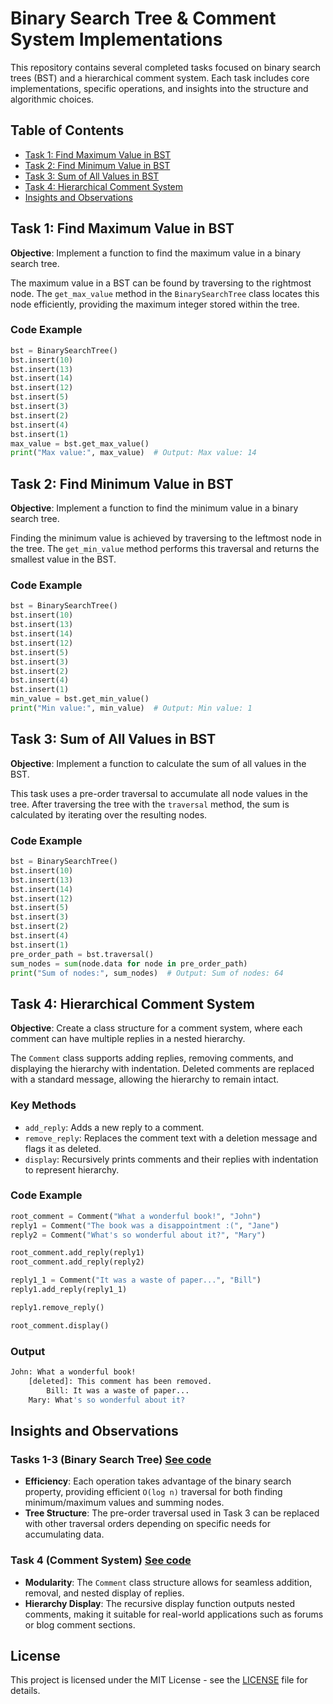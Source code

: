 # Binary Search Tree & Comment System Implementations

This repository contains several completed tasks focused on binary search trees (BST) and a hierarchical comment system. Each task includes core implementations, specific operations, and insights into the structure and algorithmic choices.

## Table of Contents

- [Task 1: Find Maximum Value in BST](#task-1-find-maximum-value-in-bst)
- [Task 2: Find Minimum Value in BST](#task-2-find-minimum-value-in-bst)
- [Task 3: Sum of All Values in BST](#task-3-sum-of-all-values-in-bst)
- [Task 4: Hierarchical Comment System](#task-4-hierarchical-comment-system)
- [Insights and Observations](#insights-and-observations)

## Task 1: Find Maximum Value in BST

**Objective**: Implement a function to find the maximum value in a binary search tree.

The maximum value in a BST can be found by traversing to the rightmost node. The `get_max_value` method in the `BinarySearchTree` class locates this node efficiently, providing the maximum integer stored within the tree.

### Code Example

```python
bst = BinarySearchTree()
bst.insert(10)
bst.insert(13)
bst.insert(14)
bst.insert(12)
bst.insert(5)
bst.insert(3)
bst.insert(2)
bst.insert(4)
bst.insert(1)
max_value = bst.get_max_value()
print("Max value:", max_value)  # Output: Max value: 14
```

## Task 2: Find Minimum Value in BST

**Objective**: Implement a function to find the minimum value in a binary search tree.

Finding the minimum value is achieved by traversing to the leftmost node in the tree. The `get_min_value` method performs this traversal and returns the smallest value in the BST.

### Code Example

```python
bst = BinarySearchTree()
bst.insert(10)
bst.insert(13)
bst.insert(14)
bst.insert(12)
bst.insert(5)
bst.insert(3)
bst.insert(2)
bst.insert(4)
bst.insert(1)
min_value = bst.get_min_value()
print("Min value:", min_value)  # Output: Min value: 1
```

## Task 3: Sum of All Values in BST

**Objective**: Implement a function to calculate the sum of all values in the BST.

This task uses a pre-order traversal to accumulate all node values in the tree. After traversing the tree with the `traversal` method, the sum is calculated by iterating over the resulting nodes.

### Code Example

```python
bst = BinarySearchTree()
bst.insert(10)
bst.insert(13)
bst.insert(14)
bst.insert(12)
bst.insert(5)
bst.insert(3)
bst.insert(2)
bst.insert(4)
bst.insert(1)
pre_order_path = bst.traversal()
sum_nodes = sum(node.data for node in pre_order_path)
print("Sum of nodes:", sum_nodes)  # Output: Sum of nodes: 64
```

## Task 4: Hierarchical Comment System

**Objective**: Create a class structure for a comment system, where each comment can have multiple replies in a nested hierarchy.

The `Comment` class supports adding replies, removing comments, and displaying the hierarchy with indentation. Deleted comments are replaced with a standard message, allowing the hierarchy to remain intact.

### Key Methods

- `add_reply`: Adds a new reply to a comment.
- `remove_reply`: Replaces the comment text with a deletion message and flags it as deleted.
- `display`: Recursively prints comments and their replies with indentation to represent hierarchy.

### Code Example

```python
root_comment = Comment("What a wonderful book!", "John")
reply1 = Comment("The book was a disappointment :(", "Jane")
reply2 = Comment("What's so wonderful about it?", "Mary")

root_comment.add_reply(reply1)
root_comment.add_reply(reply2)

reply1_1 = Comment("It was a waste of paper...", "Bill")
reply1.add_reply(reply1_1)

reply1.remove_reply()

root_comment.display()
```

### Output

```bash
John: What a wonderful book!
    [deleted]: This comment has been removed.
        Bill: It was a waste of paper...
    Mary: What's so wonderful about it?
```

## Insights and Observations

### Tasks 1-3 (Binary Search Tree) [See code](./bst_tree.py)

- **Efficiency**: Each operation takes advantage of the binary search property, providing efficient `O(log n)` traversal for both finding minimum/maximum values and summing nodes.
- **Tree Structure**: The pre-order traversal used in Task 3 can be replaced with other traversal orders depending on specific needs for accumulating data.

### Task 4 (Comment System) [See code](./comments.py)

- **Modularity**: The `Comment` class structure allows for seamless addition, removal, and nested display of replies.
- **Hierarchy Display**: The recursive display function outputs nested comments, making it suitable for real-world applications such as forums or blog comment sections.

## License

This project is licensed under the MIT License - see the [LICENSE](./LICENSE) file for details.

